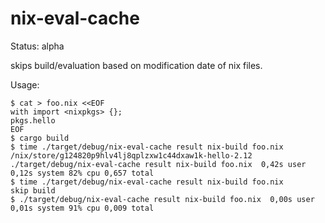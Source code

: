 # nix-eval-cache

Status: alpha

skips build/evaluation based on modification date of nix files.

Usage:

```console
$ cat > foo.nix <<EOF
with import <nixpkgs> {};
pkgs.hello
EOF
$ cargo build
$ time ./target/debug/nix-eval-cache result nix-build foo.nix
/nix/store/g124820p9hlv4lj8qplzxw1c44dxaw1k-hello-2.12
./target/debug/nix-eval-cache result nix-build foo.nix  0,42s user 0,12s system 82% cpu 0,657 total
$ time ./target/debug/nix-eval-cache result nix-build foo.nix
skip build
$ ./target/debug/nix-eval-cache result nix-build foo.nix  0,00s user 0,01s system 91% cpu 0,009 total
```
